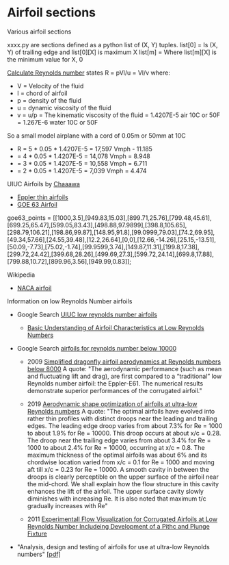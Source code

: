 # Airfoil sections

Various airfoil sections

xxxx.py are sections defined as a python list of (X, Y) tuples.
list[0] = Is (X, Y) of trailing edge and list[0][X] is maximum X
list[m] = Where list[m][X] is the minimum value for X, 0


[Calculate Reynolds number](http://airfoiltools.com/calculator/reynoldsnumber?MReNumForm)
states R = pVl/u = Vl/v where:

- V = Velocity of the fluid
- l = chord of airfoil
- p = density of the fluid
- u = dynamic viscosity of the fluid
- v = u/p = The kinematic viscosity of the fluid
    = 1.4207E-5 air 10C or 50F
    = 1.267E-6 water 10C or 50F

So a small model airplane with a cord of 0.05m or 50mm at 10C
- R = 5 * 0.05 * 1.4207E-5 = 17,597  Vmph - 11.185
-   = 4 * 0.05 * 1.4207E-5 = 14,078  Vmph =  8.948
-   = 3 * 0.05 * 1.4207E-5 = 10,558  Vmph =  6.711
-   = 2 * 0.05 * 1.4207E-5 =  7,039  Vmph =  4.474

UIUC Airfoils by [Chaaawa](http://chaaawa.com/airfoils/)
- [Eppler thin airfoils](http://chaaawa.com/airfoils/index.cgi?o=name&n=50&p=4)
- [GOE 63 Airfoil](http://chaaawa.com/airfoils/export.cgi?f=goe63)

goe63_points = [[1000,3.5],[949.83,15.03],[899.71,25.76],[799.48,45.61],[699.25,65.47],[599.05,83.43],[498.88,97.9899],[398.8,105.65],[298.79,106.21],[198.86,99.87],[148.95,91.8],[99.0999,79.03],[74.2,69.95],[49.34,57.66],[24.55,39.48],[12.2,26.64],[0,0],[12.66,-14.26],[25.15,-13.51],[50.09,-7.73],[75.02,-1.74],[99.9599,3.74],[149.87,11.31],[199.8,17.38],[299.72,24.42],[399.68,28.26],[499.69,27.3],[599.72,24.14],[699.8,17.88],[799.88,10.72],[899.96,3.56],[949.99,0.83]];

Wikipedia
- [NACA airfoil](https://en.wikipedia.org/wiki/NACA_airfoil)

Information on low Reynolds Number airfoils

- Google Search [UIUC low reynolds number airfoils](https://www.google.com/search?q=uiuc+low+reynolds+number+airfoils)
  - [Basic Understanding of Airfoil Characteristics at Low Reynolds Numbers](https://arc.aiaa.org/doi/10.2514/1.C034415)

- Google Search [airfoils for reynolds number below 10000](https://www.google.com/search?q=airfoils+for+reynolds+number+below+10000)

  - 2009 [Simplified dragonfly airfoil aerodynamics at Reynolds numbers below 8000](https://www.researchgate.net/publication/241457336_Simplified_dragonfly_airfoil_aerodynamics_at_Reynolds_numbers_below_8000) A quote:
  "The aerodynamic performance (such as mean and fluctuating lift and drag), are first compared to a “traditional” low Reynolds number airfoil: the Eppler-E61. The numerical results demonstrate superior performances of the corrugated airfoil."

  - 2019 [Aerodynamic shape optimization of airfoils at ultra-low Reynolds
numbers](https://www.ias.ac.in/article/fulltext/sadh/044/06/0130) A quote: "The optimal airfoils have evolved into rather thin profiles with distinct droops near the
leading and trailing edges. The leading edge droop varies from about 7.3% for Re = 1000 to about 1.9% for Re = 10000. This droop occurs at about x/c = 0.28. The droop near the trailing edge varies from about 3.4% for Re = 1000 to about 2.4% for Re = 10000, occurring at x/c = 0.8. The maximum thickness of the optimal airfoils was about 6% and its chordwise location varied from x/c = 0.1 for Re = 1000 and moving aft till x/c = 0.23 for Re = 10000. A smooth cavity in between the droops is clearly perceptible on the upper surface of the airfoil near the mid-chord. We shall explain how the flow structure in this cavity enhances the lift of the airfoil. The upper surface cavity slowly diminishes with increasing Re. It is also noted that maximum t/c gradually increases with Re"

  - 2011 [Experimentall Flow Visualization for Corrugated Airfoils at Low Reynolds Number Includeing Development of a Pithc and Plunge Fixture](https://uknowledge.uky.edu/cgi/viewcontent.cgi?article=1144&context=gradschool_theses)

- "Analysis, design and testing of airfoils for use at ultra-low Reynolds numbers" [[pdf]](ftp://161.24.15.247/Andre%20Fernando/AED-11/Artigos/Lab12/NDPAPER_kunz-Corpo%20efetivo.pdf)
